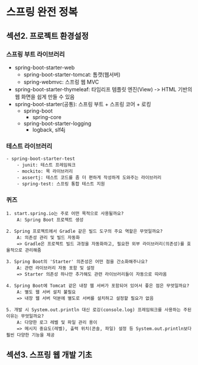 # 스프링 완전 정복
## 섹션2. 프로젝트 환경설정
### 스프링 부트 라이브러리
- spring-boot-starter-web
    - spring-boot-starter-tomcat: 톰캣(웹서버)
    - spring-webmvc: 스프링 웹 MVC
- spring-boot-starter-thymeleaf: 타임리프 템플릿 엔진(View) -> HTML 기반의 웹 화면을 쉽게 만들 수 있음
- spring-boot-starter(공통): 스프링 부트 + 스프링 코어 + 로킹
    - spring-boot
        - spring-core
    - spring-boot-starter-logging
        - logback, slf4j

### 테스트 라이브러리
    - spring-boot-starter-test
        - junit: 테스트 프레임워크
        - mockito: 목 라이브러리
        - assertj: 테스트 코드를 좀 더 편하게 작성하게 도와주는 라이브러리
        - spring-test: 스프링 통합 테스트 지원

### 퀴즈
    1. start.spring.io는 주로 어떤 목적으로 사용될까요?
        A: Spring Boot 프로젝트 생성

    2. Spring 프로젝트에서 Gradle 같은 빌드 도구의 주요 역할은 무엇일까요?
        A: 의존성 관리 및 빌드 자동화
        => Gradle은 프로젝트 빌드 과정을 자동화하고, 필요한 외부 라이브러리(의존성)를 효율적으로 관리해줌

    3. Spring Boot의 'Starter' 의존성은 어떤 점을 간소화해주나요?
        A: 관련 라이브러리 자동 포함 및 설정
        => Starter 의존성 하나만 추가해도 관련 라이브러리들이 자동으로 따라옴

    4. Spring Boot에 Tomcat 같은 내장 웹 서버가 포함되어 있어서 좋은 점은 무엇일까요?
        A: 별도 웹 서버 설치 불필요
        => 내장 웹 서버 덕분에 별도로 서버를 설치하고 설정할 필요가 없음

    5. 개발 시 System.out.println 대신 로깅(console.log) 프레임워크를 사용하는 주된 이유는 무엇일까요?
        A: 다양한 로그 레벨 및 파일 관리 용이
        => 메시지 중요도(레벨), 출력 위치(콘솔, 파일) 설정 등 System.out.println보다 훨씬 다양한 기능을 제공

## 섹션3. 스프링 웹 개발 기초
